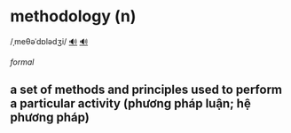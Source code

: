 # methodology (n)

/ˌmeθəˈdɒlədʒi/ [🔊](https://www.oxfordlearnersdictionaries.com/media/english/uk_pron/m/met/metho/methodology__gb_2.mp3)
[🔊](https://www.oxfordlearnersdictionaries.com/media/english/us_pron/m/met/metho/methodology__us_1.mp3)

*formal*

## a set of methods and principles used to perform a particular activity (phương pháp luận; hệ phương pháp)